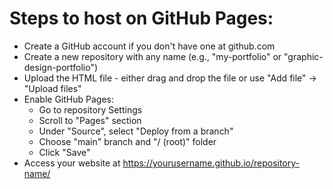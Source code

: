# Steps to host on GitHub Pages:

- Create a GitHub account if you don't have one at github.com
- Create a new repository with any name (e.g., "my-portfolio" or "graphic-design-portfolio")
- Upload the HTML file - either drag and drop the file or use "Add file" → "Upload files"
- Enable GitHub Pages:
  - Go to repository Settings
  - Scroll to "Pages" section
  - Under "Source", select "Deploy from a branch"
  - Choose "main" branch and "/ (root)" folder
  - Click "Save"
- Access your website at https://yourusername.github.io/repository-name/
